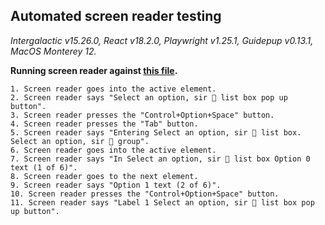 ## Automated screen reader testing

_Intergalactic v15.26.0, React v18.2.0, Playwright v1.25.1,
Guidepup v0.13.1, MacOS Monterey 12._

**Running screen reader against [this file](https://github.com/semrush/intergalactic/blob/master/website/docs/components/select/examples/basic.tsx).**

```
1. Screen reader goes into the active element.
2. Screen reader says "Select an option, sir 🧐 list box pop up button".
3. Screen reader presses the "Control+Option+Space" button.
4. Screen reader presses the "Tab" button.
5. Screen reader says "Entering Select an option, sir 🧐 list box. Select an option, sir 🧐 group".
6. Screen reader goes into the active element.
7. Screen reader says "In Select an option, sir 🧐 list box Option 0 text (1 of 6)".
8. Screen reader goes to the next element.
9. Screen reader says "Option 1 text (2 of 6)".
10. Screen reader presses the "Control+Option+Space" button.
11. Screen reader says "Label 1 Select an option, sir 🧐 list box pop up button".
```
